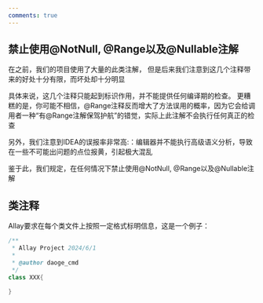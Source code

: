 ```yaml
---
comments: true
---
```


[//]: # (PS: 需要进一步讨论)
[//]: # (项目编码规范大体上基于[Google的Java编码规范]&#40;https://google.github.io/styleguide/javaguide.html&#41;，但在一些方面上可能有差异)

## 禁止使用@NotNull, @Range以及@Nullable注解

在之前，我们的项目使用了大量的此类注解，
但是后来我们注意到这几个注释带来的好处十分有限，而坏处却十分明显

具体来说，这几个注释只能起到标识作用，并不能提供任何编译期的检查。
更糟糕的是，你可能不相信，@Range注释反而增大了方法误用的概率，因为它会给调用者一种“有@Range注解保驾护航”的错觉，实际上此注解不会执行任何真正的检查

另外，我们注意到IDEA的误报率非常高:：编辑器并不能执行高级语义分析，导致在一些不可能出问题的点位报黄，引起极大混乱

鉴于此，我们规定，在任何情况下禁止使用@NotNull, @Range以及@Nullable注解

## 类注释

Allay要求在每个类文件上按照一定格式标明信息，这是一个例子：

```java
/**
 * Allay Project 2024/6/1
 *
 * @author daoge_cmd
 */
class XXX{
    
}
```

